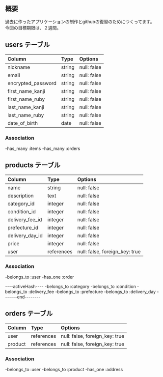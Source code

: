 ## 概要
過去に作ったアプリケーションの制作とgithubの復習のためにつくってます。
今回の目標期限は、２週間。

## users テーブル

| Column             | Type   | Options     |
| :----------------- | :----- | :---------- |
| nickname           | string | null: false |
| email              | string | null: false |
| encrypted_password | string | null: false |
| first_name_kanji   | string | null: false |
| first_name_ruby    | string | null: false |
| last_name_kanji    | string | null: false |
| last_name_ruby     | string | null: false |
| date_of_birth      | date   | null: false |

### Association

-has_many :items
-has_many :orders

## products テーブル

| Column          | Type       | Options                        |
| :-------------- | :--------- | :----------------------------- |
| name            | string     | null: false                    |
| description     | text       | null: false                    |
| category_id     | integer    | null: false                    |
| condition_id    | integer    | null: false                    |
| delivery_fee_id | integer    | null: false                    |
| prefecture_id   | integer    | null: false                    |
| delivery_day_id | integer    | null: false                    |
| price           | integer    | null: false                    |
| user            | references | null: false, foreign_key: true |

### Association
-belongs_to :user
-has_one :order

----activeHash----
-belongs_to :category
-belongs_to :condition
-belongs_to :delivery_fee
-belongs_to :prefecture
-belongs_to :delivery_day
-------end--------

## orders テーブル

| Column     | Type       | Options                        |
| :--------- | :--------- | :----------------------------- |
| user       | references | null: false, foreign_key: true |
| product    | references | null: false, foreign_key: true |

### Association

-belongs_to :user
-belongs_to :product
-has_one :address